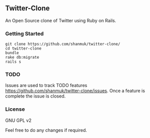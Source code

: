 ## Twitter-Clone
An Open Source clone of Twitter using Ruby on Rails.

### Getting Started
```
git clone https://github.com/shanmuk/twitter-clone/
cd twitter-clone
bundle
rake db:migrate
rails s
```
### TODO
Issues are used to track TODO features https://github.com/shanmuk/twitter-clone/issues. Once a feature is complete the issue is closed.

### License
GNU GPL v2

Feel free to do any changes if required.
